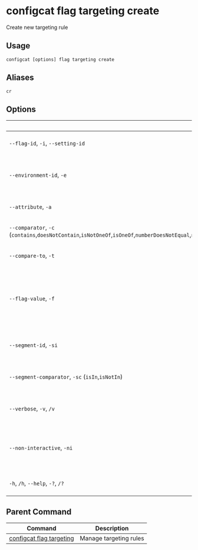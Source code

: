# configcat flag targeting create
Create new targeting rule
## Usage
```
configcat [options] flag targeting create
```
## Aliases
`cr`
## Options
| Option | Description |
| ------ | ----------- |
| `--flag-id`, `-i`, `--setting-id` | ID of the Feature Flag or Setting |
| `--environment-id`, `-e` | ID of the Environment where the rule must be created |
| `--attribute`, `-a` | The user attribute to compare |
| `--comparator`, `-c` (`contains`,`doesNotContain`,`isNotOneOf`,`isOneOf`,`numberDoesNotEqual`,`numberEquals`,`numberGreater`,`numberGreaterOrEquals`,`numberLess`,`numberLessOrEquals`,`semVerGreater`,`semVerGreaterOrEquals`,`semVerIsNotOneOf`,`semVerIsOneOf`,`semVerLess`,`semVerLessOrEquals`,`sensitiveIsNotOneOf`,`sensitiveIsOneOf`) | The comparison operator |
| `--compare-to`, `-t` | The value to compare against |
| `--flag-value`, `-f` | The value to serve when the comparison matches, it must respect the setting type |
| `--segment-id`, `-si` | ID of the Segment used in the rule |
| `--segment-comparator`, `-sc` (`isIn`,`isNotIn`) | The segment comparison operator |
| `--verbose`, `-v`, `/v` | Print detailed execution information |
| `--non-interactive`, `-ni` | Turn off progress rendering and interactive features |
| `-h`, `/h`, `--help`, `-?`, `/?` | Show help and usage information |
## Parent Command
| Command | Description |
| ------ | ----------- |
| [configcat flag targeting](configcat-flag-targeting.md) | Manage targeting rules |
